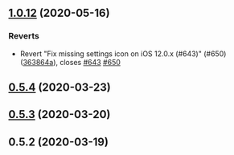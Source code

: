 ## [1.0.12](https://github.com/siddhantbenadikar/covid-safe-paths/compare/v0.5.4...1.0.12) (2020-05-16)


### Reverts

* Revert "Fix missing settings icon on iOS 12.0.x (#643)" (#650) ([363864a](https://github.com/siddhantbenadikar/covid-safe-paths/commit/363864a196c38a727a17b0a892648e7883794757)), closes [#643](https://github.com/siddhantbenadikar/covid-safe-paths/issues/643) [#650](https://github.com/siddhantbenadikar/covid-safe-paths/issues/650)



## [0.5.4](https://github.com/siddhantbenadikar/covid-safe-paths/compare/v0.5.3...v0.5.4) (2020-03-23)



## [0.5.3](https://github.com/siddhantbenadikar/covid-safe-paths/compare/v0.5.2...v0.5.3) (2020-03-20)



## 0.5.2 (2020-03-19)



